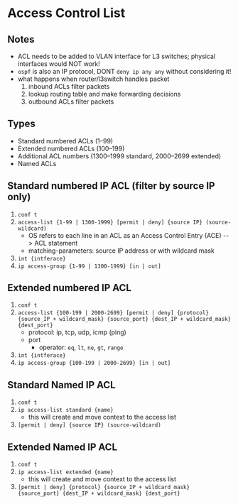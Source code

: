 # Access Control List

## Notes
- ACL needs to be added to VLAN interface for L3 switches; physical interfaces would NOT work!
- `ospf` is also an IP protocol, DONT `deny ip any any` without considering it!
- what happens when router/l3switch handles packet
    1. inbound ACLs filter packets
    2. lookup routing table and make forwarding decisions
    3. outbound ACLs filter packets

## Types
- Standard numbered ACLs (1–99)
- Extended numbered ACLs (100–199)
- Additional ACL numbers (1300–1999 standard, 2000–2699 extended)
- Named ACLs

## Standard numbered IP ACL (filter by source IP only)
1. `conf t`
2.  `access-list {1-99 | 1300-1999} [permit | deny] {source IP} (source-wildcard)`
    - OS refers to each line in an ACL as an Access Control Entry (ACE) --> ACL statement
    - matching-parameters: source IP address or with wildcard mask
3. `int {intferace}`
4. `ip access-group {1-99 | 1300-1999} [in | out]`

## Extended numbered IP ACL
1. `conf t`
2. `access-list {100-199 | 2000-2699} [permit | deny] {protocol} {source_IP + wildcard_mask} {source_port} {dest_IP + wildcard_mask} {dest_port}`
    - protocol: ip, tcp, udp, icmp (ping)
    - port
        - operator: `eq`, `lt`, `ne`, `gt`, `range`
3. `int {intferace}`
4. `ip access-group {100-199 | 2000-2699} [in | out]`

## Standard Named IP ACL
1. `conf t`
2. `ip access-list standard {name}`
    - this will create and move context to the access list
3. `[permit | deny] {source IP} (source-wildcard)`

## Extended Named IP ACL
1. `conf t`
2. `ip access-list extended {name}`
    - this will create and move context to the access list
3. `[permit | deny] {protocol} {source_IP + wildcard_mask} {source_port} {dest_IP + wildcard_mask} {dest_port}`

